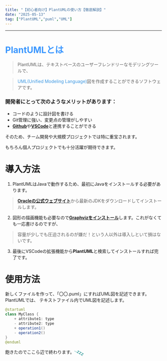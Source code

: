 ```yaml
---
title: "【初心者向け】PlantUMLの使い方【徹底解説】"
date: "2025-05-13"
tag: ["PlantUML","puml","UML"]
---
```

___

# <span style="color: rgb(59, 151, 266)">PlantUMLとは</span>

> PlantUMLは、テキストベースのユーザーフレンドリーなモデリングツールで、

> <span style="color:rgb(59, 151, 226)">UML(Unified Modeling Language)</span>図を作成することができるソフトウェアです。

### 開発者にとって次のようなメリットがあります：

- コードのように設計図を書ける
- Git管理に強い、変更点の管理がしやすい
- <span style="color: purple">[**Github**](https://github.com/)</span>や<span style="color:purple">[**VSCode**](https://code.visualstudio.com/)</span>と連携することができる

そのため、チーム開発や大規模プロジェクトでは特に重宝されます。

もちろん個人プロジェクトでも十分活躍が期待できます。

# 導入方法

1. PlantUMLはJavaで動作するため、最初にJavaをインストールする必要があります。

> <span style="color: purple">[**Oracleの公式ウェブサイト**](https://github.com/)</span>から最新のJDKをダウンロードしてインストールします。

2. 図形の描画機能も必要なので<span style="color: purple">[**Graphvizをインストール**](https://www.graphviz.org/download/)</span>します。これがなくても一応書けるのですが、

> 容量が少しでも圧迫されるのが嫌だ！という人以外は導入しといて損はないです。

3. 最後にVSCodeの拡張機能から**PlantUML**と検索してインストールすれば完了です。

# 使用方法

新しくファイルを作って、「〇〇.puml」にすればUML図を記述できます。PlantUMLでは、
テキストファイル内でUML図を記述します。

```java
@startuml
class MyClass {
    + attribute1: type
    - attribute2: type
    + operation1()
    - operation2()
}
@enduml
```

飽きたのでここら辺で終わります。<span style="transform: rotate(30deg); display: inline-block;color: teal">..zzz</span>